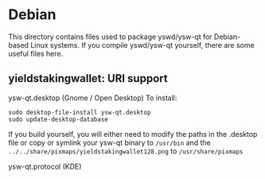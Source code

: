 
Debian
====================
This directory contains files used to package yswd/ysw-qt
for Debian-based Linux systems. If you compile yswd/ysw-qt yourself, there are some useful files here.

## yieldstakingwallet: URI support ##


ysw-qt.desktop  (Gnome / Open Desktop)
To install:

	sudo desktop-file-install ysw-qt.desktop
	sudo update-desktop-database

If you build yourself, you will either need to modify the paths in
the .desktop file or copy or symlink your ysw-qt binary to `/usr/bin`
and the `../../share/pixmaps/yieldstakingwallet128.png` to `/usr/share/pixmaps`

ysw-qt.protocol (KDE)

